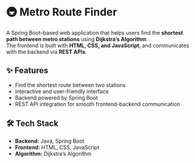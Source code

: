 # 🚇 Metro Route Finder

A Spring Boot–based web application that helps users find the **shortest path between metro stations** using **Dijkstra’s Algorithm**.  
The frontend is built with **HTML, CSS, and JavaScript**, and communicates with the backend via **REST APIs**.

## ✨ Features
- Find the shortest route between two stations  
- Interactive and user-friendly interface  
- Backend powered by Spring Boot  
- REST API integration for smooth frontend-backend communication  

## 🛠 Tech Stack
- **Backend:** Java, Spring Boot  
- **Frontend:** HTML, CSS, JavaScript  
- **Algorithm:** Dijkstra’s Algorithm  

 
